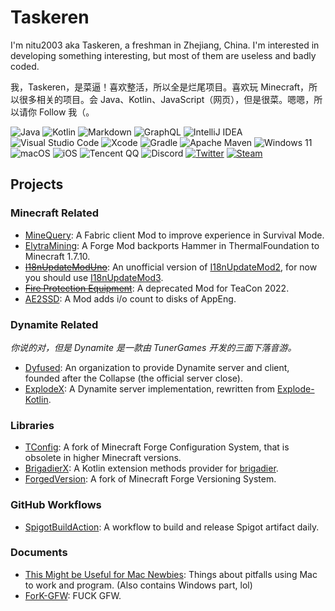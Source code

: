 # Taskeren

I'm nitu2003 aka Taskeren, a freshman in Zhejiang, China. I'm interested in developing something interesting, but most of them are useless and badly coded.

我，Taskeren，是菜逼！喜欢整活，所以全是烂尾项目。喜欢玩 Minecraft，所以很多相关的项目。会 Java、Kotlin、JavaScript（网页），但是很菜。嗯嗯，所以请你 Follow 我（。

![Java](https://img.shields.io/badge/java-%23ED8B00.svg?style=for-the-badge&logo=java&logoColor=white)
![Kotlin](https://img.shields.io/badge/kotlin-%237F52FF.svg?style=for-the-badge&logo=kotlin&logoColor=white)
![Markdown](https://img.shields.io/badge/markdown-%23000000.svg?style=for-the-badge&logo=markdown&logoColor=white)
![GraphQL](https://img.shields.io/badge/-GraphQL-E10098?style=for-the-badge&logo=graphql&logoColor=white)
![IntelliJ IDEA](https://img.shields.io/badge/IntelliJIDEA-000000.svg?style=for-the-badge&logo=intellij-idea&logoColor=white)
![Visual Studio Code](https://img.shields.io/badge/Visual%20Studio%20Code-0078d7.svg?style=for-the-badge&logo=visual-studio-code&logoColor=white)
![Xcode](https://img.shields.io/badge/Xcode-007ACC?style=for-the-badge&logo=Xcode&logoColor=white)
![Gradle](https://img.shields.io/badge/Gradle-02303A.svg?style=for-the-badge&logo=Gradle&logoColor=white)
![Apache Maven](https://img.shields.io/badge/Apache%20Maven-C71A36?style=for-the-badge&logo=Apache%20Maven&logoColor=white)
![Windows 11](https://img.shields.io/badge/Windows%2011-%230079d5.svg?style=for-the-badge&logo=Windows%2011&logoColor=white)
![macOS](https://img.shields.io/badge/mac%20os-000000?style=for-the-badge&logo=macos&logoColor=F0F0F0)
![iOS](https://img.shields.io/badge/iOS-000000?style=for-the-badge&logo=ios&logoColor=white)
![Tencent QQ](https://img.shields.io/badge/Tencent%23QQ-%2312B7F5?style=for-the-badge&logo=tencentqq&logoColor=white)
![Discord](https://img.shields.io/badge/Discord-%235865F2.svg?style=for-the-badge&logo=discord&logoColor=white)
[![Twitter](https://img.shields.io/badge/Twitter-%231DA1F2.svg?style=for-the-badge&logo=Twitter&logoColor=white)](https://twitter.com/TaskerenP)
[![Steam](https://img.shields.io/badge/steam-%23000000.svg?style=for-the-badge&logo=steam&logoColor=white)](https://steamcommunity.com/profiles/76561199034188575/)

## Projects

### Minecraft Related

- [MineQuery](https://github.com/Taskeren/mineQuery-1.17): A Fabric client Mod to improve experience in Survival Mode.
- [ElytraMining](https://github.com/Taskeren/ElytraMining): A Forge Mod backports Hammer in ThermalFoundation to Minecraft 1.7.10.
- ~~[I18nUpdateModUno](https://github.com/ElytraServers/I18nUpdateModUno)~~: An unofficial version of [I18nUpdateMod2](https://github.com/CFPAOrg/I18nUpdateMod2), for now you should use [I18nUpdateMod3](https://github.com/CFPAOrg/I18nUpdateMod3).
- ~~[Fire Protection Equipment](https://github.com/TeamRestricted/Fire-Protection-Equipment)~~: A deprecated Mod for TeaCon 2022.
- [AE2SSD](https://github.com/TeamRestricted/AE2SSD): A Mod adds i/o count to disks of AppEng.

### Dynamite Related

_你说的对，但是 Dynamite 是一款由 TunerGames 开发的三面下落音游。_

- [Dyfused](https://github.com/Dyfused): An organization to provide Dynamite server and client, founded after the Collapse (the official server close).
- [ExplodeX](https://github.com/Dyfused/ExplodeX): A Dynamite server implementation, rewritten from [Explode-Kotlin](https://github.com/Dyfused/Explode-Kotlin).

### Libraries

- [TConfig](https://github.com/Taskeren/TConfig): A fork of Minecraft Forge Configuration System, that is obsolete in higher Minecraft versions.
- [BrigadierX](https://github.com/ElytraServers/BrigadierX): A Kotlin extension methods provider for [brigadier](https://github.com/Mojang/brigadier).
- [ForgedVersion](https://github.com/Taskeren/ForgedVersion): A fork of Minecraft Forge Versioning System.

### GitHub Workflows

- [SpigotBuildAction](https://github.com/Taskeren/SpigotBuildAction): A workflow to build and release Spigot artifact daily.

### Documents

- [This Might be Useful for Mac Newbies](https://github.com/Taskeren/ThisMightBeUsefulForMacNewbies): Things about pitfalls using Mac to work and program. (Also contains Windows part, lol)
- [ForK-GFW](https://github.com/Taskeren/ForK-GFW): FUCK GFW.
